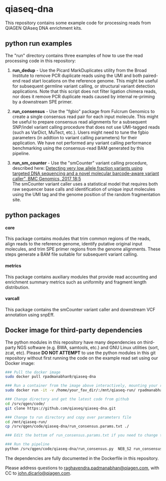 # qiaseq-dna
This repository contains some example code for processing reads from QIAGEN QIAseq DNA enrichment kits.

python run examples
-------------------
The "run" directory contains three examples of how to use the read processing code in this repository:

1. **run_dedup** - Use the Picard MarkDuplicates utility from the Broad Institute to remove PCR duplicate reads using the UMI and both paired-end read start locations on the reference genome.  This might be useful for subsequent germline variant calling, or structural variant detection applications.  Note that this script does not filter ligation chimera reads, nor does it remove PCR duplicate reads caused by internal re-priming by a downstream SPE primer. 

2. **run_consensus** - Use the "fgbio" package from Fulcrum Genomics to create a single consensus read pair for each input molecule.  This might be useful to prepare consensus read alignments for a subsequent SNP/indel variant calling procedure that does not use UMI-tagged reads (such as VarDict, MuTect, etc.).  Users might need to tune the fgbio parameters (in addtion to variant calling parameters) for their application.  We have not performed any variant calling performance benchmarking using the consensus-read BAM generated by this pipeline.

3. **run_sm_counter** - Use the "smCounter" variant calling procedure, described here:
[Detecting very low allele fraction variants using targeted DNA sequencing and a novel molecular barcode-aware variant caller", BMC Genomics, 2017 18:5](https://bmcgenomics.biomedcentral.com/articles/10.1186/s12864-016-3425-4)   
The smCounter variant caller uses a statistical model that requires both raw sequencer base calls and identification of unique input molecules using the UMI tag and the genome position of the random fragmentation site.

python packages
---------------------
#### core  
This package contains modules that trim common regions of the reads, align reads to the reference genome, identify putative original input molecules, and trim SPE primer regions from the genome alignments.  These steps generate a BAM file suitable for subsequent variant calling.

#### metrics
This package contains auxiliary modules that provide read accounting and enrichment summary metrics such as uniformity and fragment length distribution.

#### varcall
This package contains the smCounter variant caller and downstream VCF annotation using snpEff.

Docker image for third-party dependencies
-----------------------------------------
The python modules in this repository have many dependencies on third-party NGS software (e.g. BWA, samtools, etc.) and GNU Linux utilities (sort, zcat, etc).  Please **DO NOT ATTEMPT** to use the python modules in this git repository without first running the code on the example read set using our Docker image:

```bash
### Pull the docker image
sudo docker pull rpadmanabhan9/qiaseq-dna

### Run a container from the image above interactively, mounting your run directory i.e. directory where the output files will be created
sudo docker run -it -v /home/your_fav_dir/:/mnt/qiaseq-run/ rpadmanabhan9/qiaseq-dna

### Change directory and get the latest code from github
cd /srv/qgen/code/
git clone https://github.com/qiaseq/qiaseq-dna.git

### Change to run directory and copy over parameters file
cd /mnt/qiaseq-run/
cp /srv/qgen/code/qiaseq-dna/run_consensus.params.txt ./

### Edit the bottom of run_consensus.params.txt if you need to change the read set and primer file

### Run the pipeline
python /srv/qgen/code/qiaseq-dna/run_consensus.py  NEB_S2 run_consensus.params.txt  > run.log 2>&1 &  

```
The dependencies are fully documented in the Dockerfile in this repository.

Please address questions to raghavendra.padmanabhan@qiagen.com, with CC to john.dicarlo@qiagen.com.

